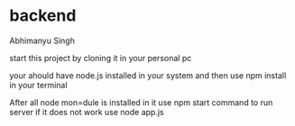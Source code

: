 # backend
Abhimanyu Singh

start this project by cloning it in your personal pc

your ahould have node.js installed in your system
and then use npm install in your terminal 

After all node mon=dule is installed in it use npm start command 
to run server 
if it does not work use node app.js

